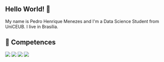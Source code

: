 
## Hello World! 👋

My name is Pedro Henrique Menezes and I'm a Data Science Student from UniCEUB. I live in Brasília.

## 🔧 Competences
![](https://img.shields.io/badge/English_level-Advanced-cyan)
![](https://img.shields.io/badge/OS-Windows-cyan)
![](https://img.shields.io/badge/Code-Python-cyan)
![](https://img.shields.io/badge/Tools-BrModelo-cyan)
<!--
**pedrodemnz/pedrodemnz** is a ✨ _special_ ✨ repository because its `README.md` (this file) appears on your GitHub profile.

Here are some ideas to get you started:

- 🔭 I’m currently working on ...
- 🌱 I’m currently learning ...
- 👯 I’m looking to collaborate on ...
- 🤔 I’m looking for help with ...
- 💬 Ask me about ...
- 📫 How to reach me: ...
- 😄 Pronouns: ...
- ⚡ Fun fact: ...
-->
